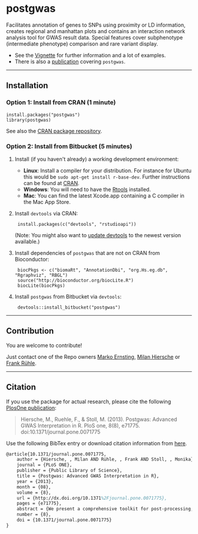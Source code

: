 # postgwas #

Facilitates annotation of genes to SNPs using proximity or LD
information, creates regional and manhattan plots and contains an
interaction network analysis tool for GWAS result data. Special features
cover subphenotype (intermediate phenotype) comparison and rare variant
display.

* See the [Vignette](src/inst/doc/postgwas.pdf) for further information and a lot of examples. 
* There is also a [publication](http://www.plosone.org/article/info%3Adoi%2F10.1371%2Fjournal.pone.0071775) covering `postgwas`.

* * *

## Installation ##

### Option 1: Install from CRAN (1 minute) ###

    install.packages("postgwas")
    library(postgwas)

See also the [CRAN package repository](http://cran.r-project.org/web/packages/postgwas/index.html).


### Option 2: Install from Bitbucket (5 minutes) ###

1. Install (if you haven't already) a working development environment:
    * **Linux**: Install a compiler for your distribution. For instance for Ubuntu this would be `sudo apt-get install r-base-dev`. Further instructions can be found at [CRAN](http://cran.r-project.org/bin/linux).
    * **Windows**: You will need to have the [Rtools](http://cran.r-project.org/bin/windows/Rtools/) installed.
    * **Mac**: You can find the latest Xcode.app containing a C compiler in the Mac App Store.

2. Install `devtools` via CRAN:

        install.packages(c("devtools", "rstudioapi"))
        
    (Note: You might also want to [update devtools](https://github.com/hadley/devtools#updating-to-the-latest-version-of-devtools) to the newest version available.)
    
3. Install dependencies of `postgwas` that are not on CRAN from Bioconductor:

        biocPkgs <- c("biomaRt", "AnnotationDbi", "org.Hs.eg.db", "Rgraphviz", "RBGL")
        source("http://bioconductor.org/biocLite.R")
        biocLite(biocPkgs)

4. Install `postgwas` from Bitbucket via `devtools`:

        devtools::install_bitbucket("postgwas")


* * *

## Contribution ##

You are welcome to contribute!

Just contact one of the Repo owners [Marko Ernsting](https://bitbucket.org/merns), [Milan Hiersche](mailto:mhiersche@gmx.de) or [Frank Rühle](https://www.researchgate.net/profile/Frank_Ruehle).

* * *

## Citation ##

If you use the package for actual research, please cite the following [PlosOne publication](http://www.plosone.org/article/info%3Adoi%2F10.1371%2Fjournal.pone.0071775):

> Hiersche, M., Ruehle, F., & Stoll, M. (2013). Postgwas: Advanced GWAS 
> Interpretation in R. PloS one, 8(8), e71775. doi:10.1371/journal.pone.0071775


Use the following BibTex entry or download citation information from [here](http://www.plosone.org/article/citationList.action?articleURI=info%3Adoi%2F10.1371%2Fjournal.pone.0071775).
```Latex
@article{10.1371/journal.pone.0071775,
    author = {Hiersche, , Milan AND Rühle, , Frank AND Stoll, , Monika},
    journal = {PLoS ONE},
    publisher = {Public Library of Science},
    title = {Postgwas: Advanced GWAS Interpretation in R},
    year = {2013},
    month = {08},
    volume = {8},
    url = {http://dx.doi.org/10.1371%2Fjournal.pone.0071775},
    pages = {e71775},
    abstract = {We present a comprehensive toolkit for post-processing, visualization and advanced analysis of GWAS results. In the spirit of comparable tools for gene-expression analysis, we attempt to unify and simplify several procedures that are essential for the interpretation of GWAS results. This includes the generation of advanced Manhattan and regional association plots including rare variant display as well as novel interaction network analysis tools for the investigation of systems-biology aspects. Our package supports virtually all model organisms and represents the first cohesive implementation of such tools for the popular language R. Previous software of that range is dispersed over a wide range of platforms and mostly not adaptable for custom work pipelines. We demonstrate the utility of this package by providing an example workflow on a publicly available dataset.},
    number = {8},
    doi = {10.1371/journal.pone.0071775}
}        
```